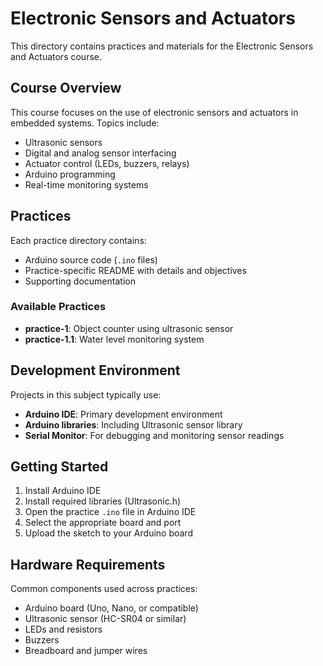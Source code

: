 # Electronic Sensors and Actuators

This directory contains practices and materials for the Electronic Sensors and Actuators course.

## Course Overview

This course focuses on the use of electronic sensors and actuators in embedded systems. Topics include:

- Ultrasonic sensors
- Digital and analog sensor interfacing
- Actuator control (LEDs, buzzers, relays)
- Arduino programming
- Real-time monitoring systems

## Practices

Each practice directory contains:

- Arduino source code (`.ino` files)
- Practice-specific README with details and objectives
- Supporting documentation

### Available Practices

- **practice-1**: Object counter using ultrasonic sensor
- **practice-1.1**: Water level monitoring system

## Development Environment

Projects in this subject typically use:

- **Arduino IDE**: Primary development environment
- **Arduino libraries**: Including Ultrasonic sensor library
- **Serial Monitor**: For debugging and monitoring sensor readings

## Getting Started

1. Install Arduino IDE
2. Install required libraries (Ultrasonic.h)
3. Open the practice `.ino` file in Arduino IDE
4. Select the appropriate board and port
5. Upload the sketch to your Arduino board

## Hardware Requirements

Common components used across practices:

- Arduino board (Uno, Nano, or compatible)
- Ultrasonic sensor (HC-SR04 or similar)
- LEDs and resistors
- Buzzers
- Breadboard and jumper wires
